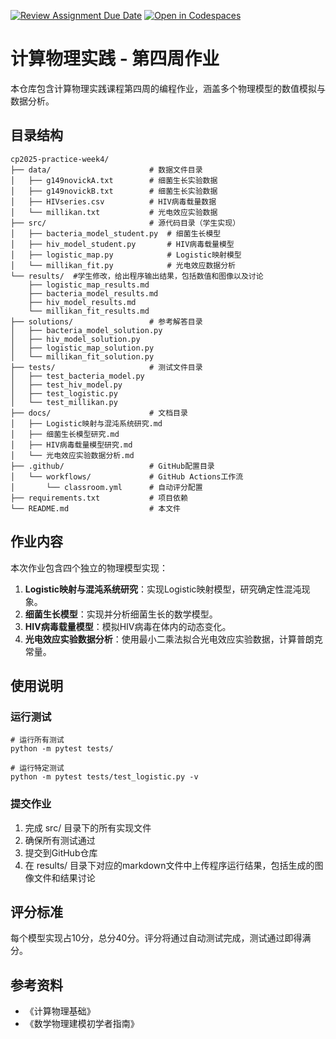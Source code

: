 [![Review Assignment Due Date](https://classroom.github.com/assets/deadline-readme-button-22041afd0340ce965d47ae6ef1cefeee28c7c493a6346c4f15d667ab976d596c.svg)](https://classroom.github.com/a/Uyj_DCm2)
[![Open in Codespaces](https://classroom.github.com/assets/launch-codespace-2972f46106e565e64193e422d61a12cf1da4916b45550586e14ef0a7c637dd04.svg)](https://classroom.github.com/open-in-codespaces?assignment_repo_id=18756576)
# 计算物理实践 - 第四周作业

本仓库包含计算物理实践课程第四周的编程作业，涵盖多个物理模型的数值模拟与数据分析。

## 目录结构

```
cp2025-practice-week4/
├── data/                      # 数据文件目录
│   ├── g149novickA.txt        # 细菌生长实验数据
│   ├── g149novickB.txt        # 细菌生长实验数据
│   ├── HIVseries.csv          # HIV病毒载量数据
│   └── millikan.txt           # 光电效应实验数据
├── src/                       # 源代码目录（学生实现）
│   ├── bacteria_model_student.py  # 细菌生长模型
│   ├── hiv_model_student.py       # HIV病毒载量模型
│   ├── logistic_map.py            # Logistic映射模型
│   └── millikan_fit.py            # 光电效应数据分析
└── results/  #学生修改，给出程序输出结果，包括数值和图像以及讨论
    ├── logistic_map_results.md 
    ├── bacteria_model_results.md
    ├── hiv_model_results.md
    └── millikan_fit_results.md
├── solutions/                 # 参考解答目录
│   ├── bacteria_model_solution.py
│   ├── hiv_model_solution.py
│   ├── logistic_map_solution.py
│   └── millikan_fit_solution.py
├── tests/                     # 测试文件目录
│   ├── test_bacteria_model.py
│   ├── test_hiv_model.py
│   ├── test_logistic.py
│   └── test_millikan.py
├── docs/                      # 文档目录
│   ├── Logistic映射与混沌系统研究.md
│   ├── 细菌生长模型研究.md
│   ├── HIV病毒载量模型研究.md
│   └── 光电效应实验数据分析.md
├── .github/                   # GitHub配置目录
│   └── workflows/             # GitHub Actions工作流
│       └── classroom.yml      # 自动评分配置
├── requirements.txt           # 项目依赖
└── README.md                  # 本文件
```
## 作业内容

本次作业包含四个独立的物理模型实现：

1. **Logistic映射与混沌系统研究**：实现Logistic映射模型，研究确定性混沌现象。
2. **细菌生长模型**：实现并分析细菌生长的数学模型。
3. **HIV病毒载量模型**：模拟HIV病毒在体内的动态变化。
4. **光电效应实验数据分析**：使用最小二乘法拟合光电效应实验数据，计算普朗克常量。

## 使用说明

### 运行测试
```
# 运行所有测试
python -m pytest tests/

# 运行特定测试
python -m pytest tests/test_logistic.py -v
```
### 提交作业
1. 完成 src/ 目录下的所有实现文件
2. 确保所有测试通过
3. 提交到GitHub仓库
4. 在 results/ 目录下对应的markdown文件中上传程序运行结果，包括生成的图像文件和结果讨论

## 评分标准
每个模型实现占10分，总分40分。评分将通过自动测试完成，测试通过即得满分。

## 参考资料
- 《计算物理基础》
- 《数学物理建模初学者指南》

